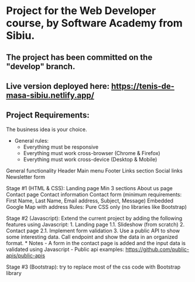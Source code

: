 # Project for the Web Developer course, by Software Academy from Sibiu.

## The project has been committed on the "develop" branch.

## Live version deployed here: https://tenis-de-masa-sibiu.netlify.app/

## Project Requirements:
The business idea is your choice.

- General rules:
	- Everything must be responsive
	- Everything must work cross-browser (Chrome & Firefox)
	- Everything must work cross-device (Desktop & Mobile)

General functionality
	Header
		Main menu
	Footer
		Links section
		Social links
		Newsletter form
	
Stage #1 (HTML & CSS):
	Landing page
		Min 3 sections
	About us page
	Contact page
		Contact information
		Contact form (minimum requirements: First Name, Last Name, Email address, Subject, Message)
		Embedded Google Map with address
	Rules:
		Pure CSS only (no libraries like Bootstrap)

Stage #2 (Javascript):
	Extend the current project by adding the following features using Javascript:
	1. Landing page
		1.1. Slideshow (from scratch)
	2. Contact page
		2.1. Implement form validation
	3. Use a public API to show some interesting data. Call endpoint and show the data in an organized format.
	* Notes
		- A form in the contact page is added and the input data is validated using Javascript
		- Public api examples: https://github.com/public-apis/public-apis
    
Stage #3 (Bootstrap): try to replace most of the css code with Bootstrap library
